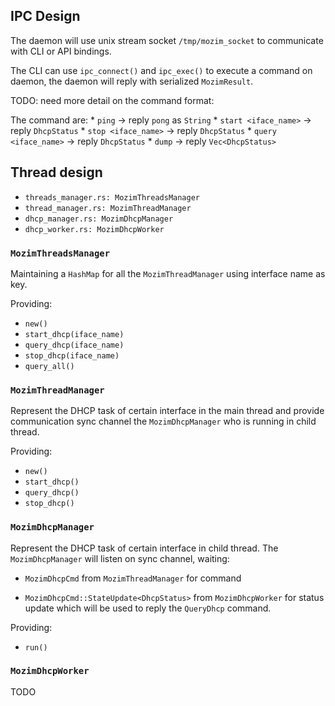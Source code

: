 ## IPC Design

The daemon will use unix stream socket `/tmp/mozim_socket` to communicate with
CLI or API bindings.

The CLI can use `ipc_connect()` and `ipc_exec()` to execute a command on
daemon, the daemon will reply with serialized `MozimResult`.

TODO: need more detail on the command format:

The command are:
    * `ping`                -> reply `pong` as `String`
    * `start <iface_name>`  -> reply `DhcpStatus`
    * `stop <iface_name>`   -> reply `DhcpStatus`
    * `query <iface_name>`  -> reply `DhcpStatus`
    * `dump`                -> reply `Vec<DhcpStatus>`

## Thread design

 * `threads_manager.rs: MozimThreadsManager`
 * `thread_manager.rs: MozimThreadManager`
 * `dhcp_manager.rs: MozimDhcpManager`
 * `dhcp_worker.rs: MozimDhcpWorker`

### `MozimThreadsManager`

Maintaining a `HashMap` for all the `MozimThreadManager` using interface name
as key.

Providing:
 * `new()`
 * `start_dhcp(iface_name)`
 * `query_dhcp(iface_name)`
 * `stop_dhcp(iface_name)`
 * `query_all()`

### `MozimThreadManager`

Represent the DHCP task of certain interface in the main thread and
provide communication sync channel the `MozimDhcpManager` who is running in
child thread.

Providing:

 * `new()`
 * `start_dhcp()`
 * `query_dhcp()`
 * `stop_dhcp()`

### `MozimDhcpManager`

Represent the DHCP task of certain interface in child thread.
The `MozimDhcpManager` will listen on sync channel, waiting:

 * `MozimDhcpCmd` from `MozimThreadManager` for command

 * `MozimDhcpCmd::StateUpdate<DhcpStatus>` from `MozimDhcpWorker` for
   status update which will be used to reply the `QueryDhcp` command.

Providing:
 * `run()`


### `MozimDhcpWorker`

TODO
